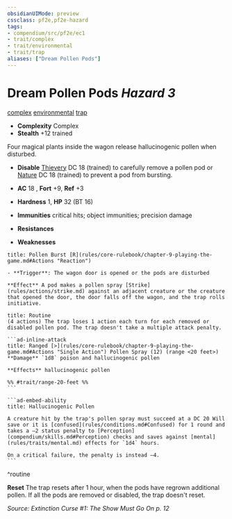 ```yaml
---
obsidianUIMode: preview
cssclass: pf2e,pf2e-hazard
tags:
- compendium/src/pf2e/ec1
- trait/complex
- trait/environmental
- trait/trap
aliases: ["Dream Pollen Pods"]
---
```

# Dream Pollen Pods *Hazard 3*  
[complex](rules/traits/complex.md)  [environmental](rules/traits/environmental.md)  [trap](rules/traits/trap.md)  

- **Complexity** Complex
- **Stealth** +12 trained  

Four magical plants inside the wagon release hallucinogenic pollen when disturbed.

- **Disable** [Thievery](compendium/skills.md#Thievery) DC 18 (trained) to carefully remove a pollen pod or [Nature](compendium/skills.md#Nature) DC 18 (trained) to prevent a pod from bursting.  

- **AC** 18 , **Fort** +9, **Ref** +3
- **Hardness** 1, **HP** 32 (BT 16)
- **Immunities** critical hits; object immunities; precision damage
- **Resistances** 
- **Weaknesses** 
     
```ad-embed-ability
title: Pollen Burst [R](rules/core-rulebook/chapter-9-playing-the-game.md#Actions "Reaction")

- **Trigger**: The wagon door is opened or the pods are disturbed

**Effect** A pod makes a pollen spray [Strike](rules/actions/strike.md) against an adjacent creature or the creature that opened the door, the door falls off the wagon, and the trap rolls initiative.
```

````ad-pf2-summary
title: Routine
(4 actions) The trap loses 1 action each turn for each removed or disabled pollen pod. The trap doesn't take a multiple attack penalty.

```ad-inline-attack
title: Ranged [>](rules/core-rulebook/chapter-9-playing-the-game.md#Actions "Single Action") Pollen Spray (12) (range <20 feet>)
**Damage** `1d8` poison and hallucinogenic pollen 
 
**Effects** hallucinogenic pollen

%% #trait/range-20-feet %%
```

```ad-embed-ability
title: Hallucinogenic Pollen

A creature hit by the trap's pollen spray must succeed at a DC 20 Will save or it is [confused](rules/conditions.md#Confused) for 1 round and takes a –2 status penalty to [Perception](compendium/skills.md#Perception) checks and saves against [mental](rules/traits/mental.md) effects for `1d4` hours.

On a critical failure, the penalty is instead –4.
```
````
^routine

**Reset** The trap resets after 1 hour, when the pods have regrown additional pollen. If all the pods are removed or disabled, the trap doesn't reset.  

*Source: Extinction Curse #1: The Show Must Go On p. 12*